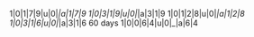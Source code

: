 1|0|1|7|9|u|0|_|a|1|7|9
1|0|3|1|9|u|0|_|a|3|1|9
1|0|1|2|8|u|0|_|a|1|2|8
1|0|3|1|6|u|0|_|a|3|1|6 60 days
1|0|0|6|4|u|0|_|a|6|4
